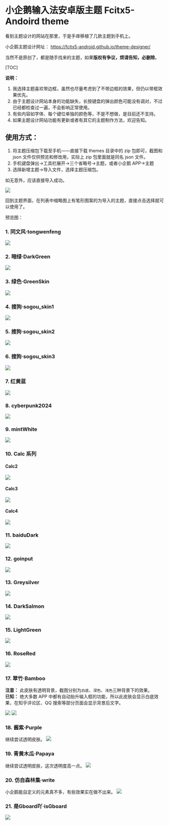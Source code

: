# 小企鹅输入法安卓版主题 Fcitx5-Andoird theme

看到主题设计的网站在那里，于是手痒移植了几款主题到手机上。

小企鹅主题设计网址： https://fcitx5-android.github.io/theme-designer/

当然不是原创了，都是随手找来的主题，如果**版权有争议，烦请告知，必删除**。

[TOC]

**说明：**
1. 我选择主题喜欢带边框，虽然也尽量考虑到了不带边框的效果，但仍以带框效果优先。
2. 由于主题设计网站本身的功能缺失，长按键盘的弹出颜色可能没有调对，不过已经都检查过一遍，不会影响正常使用。
3. 有些内容如字体、每个键位单独的颜色等，不是不想做，是目前还不支持。
4. 如果主题设计网站功能有更新或者有其它的主题制作方法，欢迎告知。

## 使用方式：
1. 将主题压缩包下载至手机——直接下载 themes 目录中的 zip 包即可，截图和 json 文件仅供预览和修改用，实际上 zip 包里面就是同名 json 文件。
1. 手机键盘弹出→工具栏展开→三个省略号→主题，或者小企鹅 APP→主题
2. 选择新增主题→导入文件，选择主题压缩包。

如无意外，应该直接导入成功。

![](./screenshot/Usage.png)

回到主题界面，在列表中缩略图上有笔形图案的为导入的主题，直接点击选择就可以使用了。

预览图：
### 1. 同文风·tongwenfeng

![](./screenshot/tongwenfeng.png)

### 2. 暗绿·DarkGreen

![](./screenshot/DarkGreen.png)

### 3. 绿色·GreenSkin

![](./screenshot/GreenSkin.png)

### 4. 搜狗·sogou_skin1

![](./screenshot/sogou_skin1.png)


### 5. 搜狗·sogou_skin2

![](./screenshot/sogou_skin2.png)

### 6. 搜狗·sogou_skin3

![](./screenshot/sogou_skin3.png)

### 7. 红黄蓝

![](./screenshot/红黄蓝.png)

### 8. cyberpunk2024

![](./screenshot/cyberpunk2024.png)

### 9. mintWhite

![](./screenshot/mintWhite.png)

### 10. Calc 系列

#### Calc2

![](./screenshot/Calc2.png)

#### Calc3

![](./screenshot/Calc3.png)

#### Calc4

![](./screenshot/Calc4.png)

### 11. baiduDark

![](./screenshot/baiduDark.png)

### 12. goinput

![](./screenshot/GoInput.png)

### 13. Greysilver

![](./screenshot/GreySilver.png)

### 14. DarkSalmon

![](./screenshot/DarkSalmon.png)

### 15. LightGreen
![](./screenshot/LightGreen.png)

### 16. RoseRed
![](./screenshot/RoseRed.png)

### 17. 翠竹·Bamboo
 **注意：** 此皮肤有透明背景，截图分别为`白底`、`深色`、`浅色`三种背景下的效果。  
 **已知：** 绝大多数 APP 中都有自动抬升输入框的功能，所以此皮肤会显示白底效果，在知乎评论区、QQ 搜索等部分页面会显示背景后文字。

![](./screenshot/Bamboo.png)
![](./screenshot/Bamboo2.png)

### 18. 酱紫·Purple
继续尝试透明皮肤。
![](./screenshot/Purple.png)

### 19. 青黄木瓜·Papaya
继续尝试透明皮肤，这次透明度高一点。
![](./screenshot/Papaya.png)

### 20. 仿自森林集·write
小企鹅能自定义的元素真不多，有些效果实在做不出来。
![](./screenshot/森林集·write.png)

### 21. 是Gboard吖·isGboard
![](./screenshot/isGboard.png)
